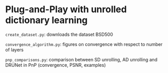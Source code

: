 # Plug-and-Play with unrolled dictionary learning

`create_dataset.py`: downloads the dataset BSD500

`convergence_algorithm.py`: figures on convergence with respect to number of layers

`pnp_comparisons.py`: comparison between SD unrolling, AD unrolling and DRUNet in PnP (convergence, PSNR, examples)
